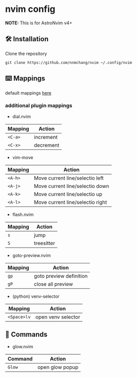 # nvim config

**NOTE:** This is for AstroNvim v4+

## 🛠️ Installation

Clone the repository

```shell
git clone https://github.com/nnmchang/nvim ~/.config/nvim
```

## ⌨️ Mappings

default mappings [here](https://raw.githubusercontent.com/AstroNvim/docs/main/src/content/docs/mappings.mdx)

### additional plugin mappings

- dial.nvim

| Mapping | Action    |
| ------- | --------- |
| `<C-a>` | increment |
| `<C-x>` | decrement |

- vim-move

| Mapping | Action                           |
| ------- | -------------------------------- |
| `<A-h>` | Move current line/selectio left  |
| `<A-j>` | Move current line/selectio down  |
| `<A-k>` | Move current line/selectio up    |
| `<A-l>` | Move current line/selectio right |

- flash.nvim

| Mapping | Action     |
| ------- | ---------- |
| `s`     | jump       |
| `S`     | treesitter |

- goto-preview.nvim

| Mapping | Action                  |
| ------- | ----------------------- |
| `gp`    | goto preview definition |
| `gP`    | close all preview       |

- (python) venv-selector

| Mapping     | Action             |
| ----------- | ------------------ |
| `<Space>lv` | open venv selector |

##  Commands

- glow.nvim

| Command | Action          |
| ------- | --------------- |
| `Glow`  | open glow popup |
